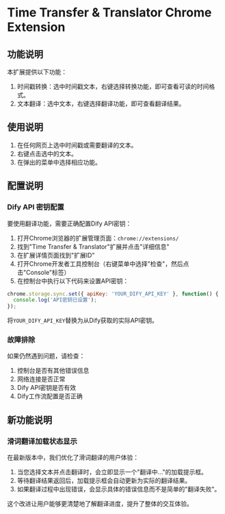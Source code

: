 # Time Transfer & Translator Chrome Extension

## 功能说明

本扩展提供以下功能：

1. 时间戳转换：选中时间戳文本，右键选择转换功能，即可查看可读的时间格式。
2. 文本翻译：选中文本，右键选择翻译功能，即可查看翻译结果。

## 使用说明

1. 在任何网页上选中时间戳或需要翻译的文本。
2. 右键点击选中的文本。
3. 在弹出的菜单中选择相应功能。

## 配置说明

### Dify API 密钥配置

要使用翻译功能，需要正确配置Dify API密钥：

1. 打开Chrome浏览器的扩展管理页面：`chrome://extensions/`
2. 找到"Time Transfer & Translator"扩展并点击"详细信息"
3. 在扩展详情页面找到"扩展ID"
4. 打开Chrome开发者工具控制台（右键菜单中选择"检查"，然后点击"Console"标签）
5. 在控制台中执行以下代码来设置API密钥：

```javascript
chrome.storage.sync.set({ apiKey: 'YOUR_DIFY_API_KEY' }, function() {
  console.log('API密钥已设置');
});
```

将`YOUR_DIFY_API_KEY`替换为从Dify获取的实际API密钥。

### 故障排除

如果仍然遇到问题，请检查：

1. 控制台是否有其他错误信息
2. 网络连接是否正常
3. Dify API密钥是否有效
4. Dify工作流配置是否正确

## 新功能说明

### 滑词翻译加载状态显示

在最新版本中，我们优化了滑词翻译的用户体验：

1. 当您选择文本并点击翻译时，会立即显示一个"翻译中..."的加载提示框。
2. 等待翻译结果返回后，加载提示框会自动更新为实际的翻译结果。
3. 如果翻译过程中出现错误，会显示具体的错误信息而不是简单的"翻译失败"。

这个改进让用户能够更清楚地了解翻译进度，提升了整体的交互体验。